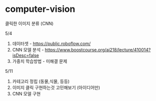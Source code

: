 # computer-vision

클릭한 이미지 분류 (CNN)

5/4
1. 데이터셋 - https://public.roboflow.com/
2. CNN 모델 분석 - https://www.boostcourse.org/ai218/lecture/410014?isDesc=false
3. 가중치 학습방법 - 미해결 문제

5/11
1. 카테고리 정립 (동물,식물, 등등)
2. 이미지 클릭 구현하는것 고민해보기 (아이디어만)
3. CNN 모델 구현
